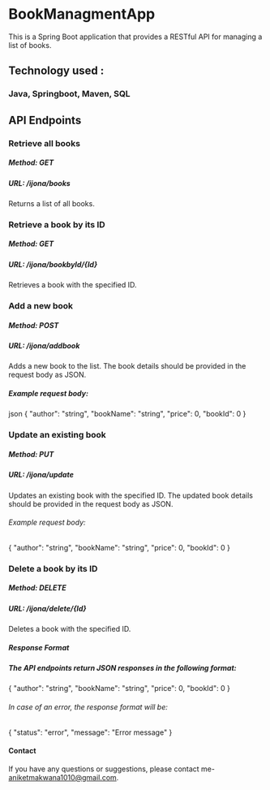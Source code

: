 # BookManagmentApp
This is a Spring Boot application that provides a RESTful API for managing a list of books. 
## Technology used :
### Java, Springboot, Maven, SQL

## API Endpoints
### Retrieve all books
##### Method: GET
##### URL: /ijona/books
Returns a list of all books.

### Retrieve a book by its ID
##### Method: GET
##### URL: /ijona/bookbyId/{Id}
Retrieves a book with the specified ID.

### Add a new book
 ##### Method: POST
##### URL: /ijona/addbook
Adds a new book to the list. The book details should be provided in the request body as JSON.

##### Example request body:

json
{
  "author": "string",
  "bookName": "string",
  "price": 0,
  "bookId": 0
}


### Update an existing book
##### Method: PUT
##### URL: /ijona/update
Updates an existing book with the specified ID. The updated book details should be provided in the request body as JSON.

###### Example request body:

{
  "author": "string",
  "bookName": "string",
  "price": 0,
  "bookId": 0
}



### Delete a book by its ID
##### Method: DELETE
##### URL: /ijona/delete/{Id}
Deletes a book with the specified ID.

##### Response Format
##### The API endpoints return JSON responses in the following format:

{
  "author": "string",
  "bookName": "string",
  "price": 0,
  "bookId": 0
}

###### In case of an error, the response format will be:


{
  "status": "error",
  "message": "Error message"
}


#### Contact
If you have any questions or suggestions, please contact me- aniketmakwana1010@gmail.com.





